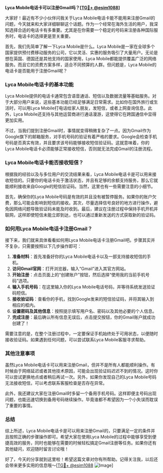 **Lyca Mobile电话卡可以注册Gmail吗？[[TG💪+ @esim1088](https://t.me/s/esim1088)]**

大家好！最近有不少小伙伴问我关于Lyca Mobile电话卡能不能用来注册Gmail的问题，今天就来和大家详细聊聊这个话题。作为一个经常在海外生活的用户，我深知选择合适的电话卡有多重要。尤其是在你需要一个稳定的号码来注册各种国际服务时，电话卡的选择更是至关重要。

首先，我们先简单了解一下Lyca Mobile是什么。Lyca Mobile是一家在全球多个国家提供预付费移动服务的公司，它以灵活、实惠的服务吸引了大量用户。无论是想在英国、德国还是其他支持的国家使用，Lyca Mobile都能提供覆盖广泛的网络服务。而且它的资费方案多样，适合不同预算的人群。但问题是，Lyca Mobile的电话卡是否能用于注册Gmail呢？

### Lyca Mobile电话卡的基本功能

Lyca Mobile提供的电话卡通常包含语音通话、短信以及数据流量等基础服务。对于大部分用户来说，这些基本功能已经足够满足日常需求。比如你在国外旅行或生活时，可以用Lyca Mobile打电话给家人朋友，发短信，或者上网查询信息。此外，Lyca Mobile还支持与其他运营商进行通话漫游，这使得它在跨国通信中显得更加实用。

不过，当我们提到注册Gmail时，事情就变得稍微复杂了一点。因为Gmail作为Google旗下的邮箱服务，对手机号码的验证有着严格的要求。Google会检查手机号码是否真实有效，并且要求该号码能够接收短信验证码。这就意味着，你的Lyca Mobile电话卡必须能够正常接收短信，否则就无法完成Gmail的注册流程。

### Lyca Mobile电话卡能否接收短信？

根据我的经验以及与多位用户的交流结果来看，Lyca Mobile电话卡是可以用来接收短信的。只要你的电话卡处于激活状态，并且有足够的余额支持服务，那么它就能顺利接收来自Google的短信验证码。当然，这里也有一些需要注意的小细节。

首先，确保你的Lyca Mobile号码是有效的并且没有被暂停服务。如果你的账户欠费，那么可能会影响到短信的接收。其次，尽量选择信号良好的地方进行操作，避免因网络问题导致验证码未能及时收到。最后，建议在注册过程中保持手机开机并联网，这样即使短信未能立即到达，也可以通过重新发送的方式获取新的验证码。

### 如何用Lyca Mobile电话卡注册Gmail？

接下来，我们就来具体看看如何用Lyca Mobile电话卡注册Gmail吧。步骤其实并不复杂，只需要按照以下几步操作即可：

1. **准备材料**：首先准备好你的Lyca Mobile电话卡以及一部支持接收短信的手机。
2. **访问Gmail官网**：打开浏览器，输入“Gmail”进入其官方网站。
3. **开始注册**：点击页面上的“创建账户”按钮，然后选择“使用我的当前手机号码”选项。
4. **输入手机号码**：在这里输入你的Lyca Mobile电话号码，并等待系统发送验证码短信。
5. **接收验证码**：查看你的手机，找到Google发来的短信验证码，并将其输入到相应的框内。
6. **设置密码及其他信息**：按照提示填写用户名、密码以及其他必要的个人信息。
7. **完成注册**：最后确认所有信息无误后，点击提交按钮，你的Gmail账户就成功创建了！

需要注意的是，在整个注册过程中，一定要保证手机始终处于可用状态，以便随时接收验证码。如果遇到任何问题，可以尝试联系Lyca Mobile客服寻求帮助。

### 其他注意事项

虽然Lyca Mobile电话卡可以用来注册Gmail，但并不是所有人都能顺利操作。有时候由于网络延迟或者其他技术原因，可能会出现验证码迟迟不到的情况。这时你可以尝试更换地点或者稍后再试一次。另外，如果你发现自己的Lyca Mobile号码无法接收短信，可以考虑联系客服检查是否存在异常。

此外，我还建议大家在注册Gmail时多留一个备用手机号码。这样即便主号码出现问题，也能迅速切换到备用号码继续操作。毕竟谁都不希望因为一个小失误而耽误了重要的事情。

### 总结

综上所述，Lyca Mobile电话卡是可以用来注册Gmail的，只要满足一定的条件并且按照正确的步骤操作即可。希望大家在使用Lyca Mobile的过程中能够享受到便捷高效的服务，同时也能够在需要的时候轻松搞定Gmail注册等任务。如果你还有其他疑问，欢迎随时留言讨论哦！

好了，今天的分享就到这里啦！希望这篇文章对你有所帮助。记得关注我，以后还会带来更多实用的信息哦～[[TG💪+ @esim1088](https://t.me/s/esim1088) ![Image](https://i.postimg.cc/4NQfJmqS/Snipaste-2025-05-13-00-14-12.png)]